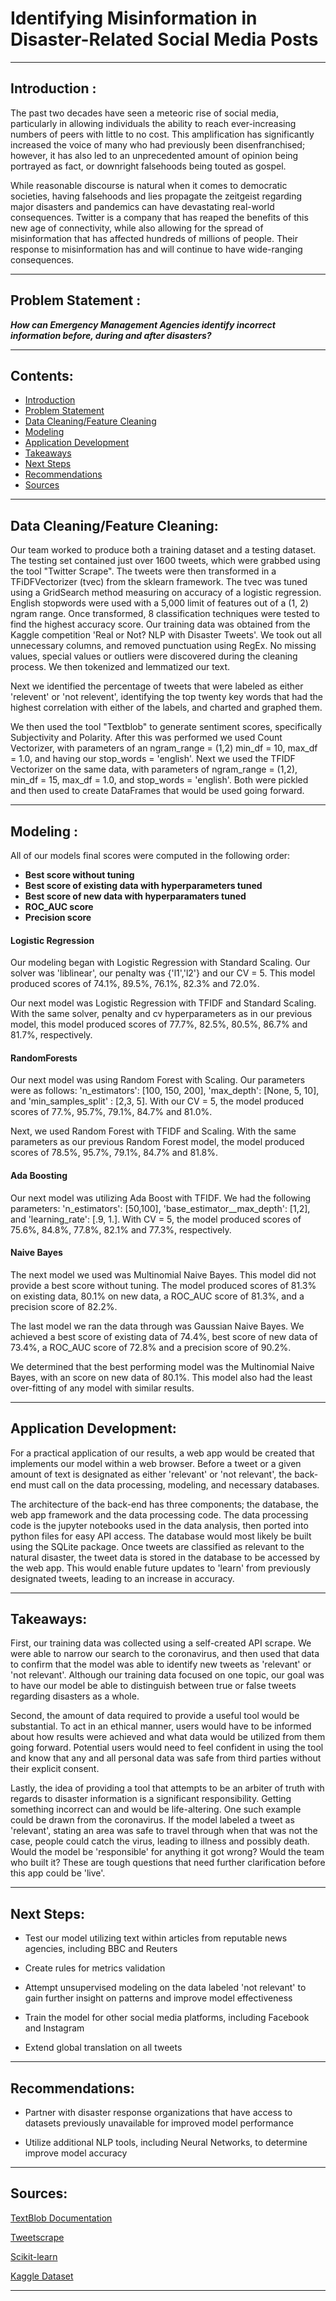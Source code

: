 # **Identifying Misinformation in Disaster-Related Social Media Posts**

___

## Introduction :  



The past two decades have seen a meteoric rise of social media, particularly in allowing individuals the ability to reach ever-increasing numbers of peers with little to no cost. This amplification has significantly increased the voice of many who had previously been disenfranchised; however, it has also led to an unprecedented amount of opinion being portrayed as fact, or downright falsehoods being touted as gospel.  

While reasonable discourse is natural when it comes to democratic societies, having falsehoods and lies propagate the zeitgeist regarding major disasters and pandemics can have devastating real-world consequences.  Twitter is a company that has reaped the benefits of this new age of connectivity, while also allowing for the spread of misinformation that has affected hundreds of millions of people. Their response to misinformation has and will continue to have wide-ranging consequences. 

___

## Problem Statement :

***How can Emergency Management Agencies identify incorrect information before, during and after disasters?***

___

## Contents:
- [Introduction](#Introduction)
- [Problem Statement](#Problem-Statement)
- [Data Cleaning/Feature Cleaning](#Data-Cleaning/Feature-Cleaning)
- [Modeling](#Modeling)
- [Application Development](#Application-Development)
- [Takeaways](#Takeaways)
- [Next Steps](#Next-Steps)
- [Recommendations](#Recommendations)
- [Sources](#Sources)

___

## Data Cleaning/Feature Cleaning:



Our team worked to produce both a training dataset and a testing dataset. The testing set contained just over 1600 tweets, which were grabbed using the tool "Twitter Scrape". The tweets were then transformed in a TFiDFVectorizer (tvec) from the sklearn framework. The tvec was tuned using a GridSearch method measuring on accuracy of a logistic regression. English stopwords were used with a 5,000 limit of features out of a (1, 2) ngram range. Once transformed, 8 classification techniques were tested to find the highest accuracy score. Our training data was obtained from the Kaggle competition 'Real or Not? NLP with Disaster Tweets'. We took out all unnecessary columns, and removed punctuation using RegEx. No missing values, special values or outliers were discovered during the cleaning process. We then tokenized and lemmatized our text. 

Next we identified the percentage of tweets that were labeled as either 'relevent' or 'not relevent', identifying the top twenty key words that had the highest correlation with either of the labels, and charted and graphed them.

We then used the tool "Textblob" to generate sentiment scores, specifically Subjectivity and Polarity. After this was performed we used Count Vectorizer, with parameters of an ngram_range = (1,2) min_df = 10, max_df = 1.0, and having our stop_words = 'english'.
Next we used the TFIDF Vectorizer on the same data, with parameters of ngram_range = (1,2), min_df = 15, max_df = 1.0, and stop_words = 'english'. Both were pickled and then used to create DataFrames that would be used going forward.  

___

## Modeling :  

All of our models final scores were computed in the following order: 
- **Best score without tuning**
- **Best score of existing data with hyperparameters tuned**
- **Best score of new data with hyperparamaters tuned**
- **ROC_AUC score**
- **Precision score**  


#### **Logistic Regression**
Our modeling began with Logistic Regression with Standard Scaling. Our solver was 'liblinear', our penalty was {'l1','l2'} and our CV = 5. This model produced scores of 74.1%, 89.5%, 76.1%, 82.3% and 72.0%.   

Our next model was Logistic Regression with TFIDF and Standard Scaling. With the same solver, penalty and cv hyperparameters as in our previous model, this model produced scores of 77.7%, 82.5%, 80.5%, 86.7% and 81.7%, respectively. 

#### **RandomForests**
Our next model was using Random Forest with Scaling. Our parameters were as follows: 'n_estimators': [100, 150, 200], 'max_depth': [None, 5, 10], and 'min_samples_split' : [2,3, 5]. With our CV = 5, the model produced scores of 77.%, 95.7%, 79.1%, 84.7% and 81.0%. 

Next, we used Random Forest with TFIDF and Scaling. With the same parameters as our previous Random Forest model, the model produced scores of 78.5%, 95.7%, 79.1%, 84.7% and 81.8%. 

#### **Ada Boosting**
Our next model was utilizing Ada Boost with TFIDF. We had the following parameters: 'n_estimators': [50,100], 'base_estimator__max_depth': [1,2], and 'learning_rate': [.9, 1.]. With CV = 5, the model produced scores of 75.6%, 84.8%, 77.8%, 82.1% and 77.3%, respectively.

#### **Naive Bayes**
The next model we used was Multinomial Naive Bayes. This model did not provide a best score without tuning. The model produced scores of 81.3% on existing data, 80.1% on new data, a ROC_AUC score of 81.3%, and a precision score of 82.2%.

The last model we ran the data through was Gaussian Naive Bayes. We achieved a best score of existing data of 74.4%, best score of new data of 73.4%, a ROC_AUC score of 72.8% and a precision score of 90.2%. 


We determined that the best performing model was the Multinomial Naive Bayes, with an score on new data of 80.1%. This model also had the least over-fitting of any model with similar results.
___


## Application Development:

For a practical application of our results, a web app would be created that implements our model within a web browser. Before a tweet or a given amount of text is designated as either 'relevant' or 'not relevant', the back-end  must call on the data processing, modeling, and necessary databases.  

The architecture of the back-end has three components; the database, the web app framework and the data processing code. The data processing code is the jupyter notebooks used in the data analysis, then ported into python files for easy API access. The database would most likely be built using the SQLite package. Once tweets are classified as relevant to the natural disaster, the tweet data is stored in the database to be accessed by the web app. This would enable future updates to 'learn' from previously designated tweets, leading to an increase in accuracy.

___

## Takeaways: 

First, our training data was collected using a self-created API scrape. We were able to narrow our search to the coronavirus, and then used that data to confirm that the model was able to identify new tweets as 'relevant' or 'not relevant'. Although our training data focused on one topic, our goal was to have our model be able to distinguish between true or false tweets regarding disasters as a whole. 

Second, the amount of data required to provide a useful tool would be substantial. To act in an ethical manner, users would have to be informed about how results were achieved and what data would be utilized from them going forward. Potential users would need to feel confident in using the tool and know that any and all personal data was safe from third parties without their explicit consent.

Lastly, the idea of providing a tool that attempts to be an arbiter of truth with regards to disaster information is a significant responsibility. Getting something incorrect can and would be life-altering. One such example could be drawn from the coronavirus. If the model labeled a tweet as 'relevant', stating an area was safe to travel through when that was not the case, people could catch the virus, leading to illness and possibly death. Would the model be 'responsible' for anything it got wrong? Would the team who built it? These are tough questions that need further clarification before this app could be 'live'.
___

## Next Steps: 

- Test our model utilizing text within articles from reputable news agencies, including BBC and Reuters

- Create rules for metrics validation 

- Attempt unsupervised modeling on the data labeled 'not relevant' to gain further insight on patterns and improve model effectiveness

- Train the model for other social media platforms, including Facebook and Instagram

- Extend global translation on all tweets
___

## Recommendations:

- Partner with disaster response organizations that have access to datasets previously unavailable for improved model performance

- Utilize additional NLP tools, including Neural Networks, to determine improve model accuracy
___

## Sources:


[TextBlob Documentation](https://textblob.readthedocs.io/en/dev/ "TextBlob Documentation")

[Tweetscrape](https://pypi.org/project/tweetscrape/ "Twitter Scraper")

[Scikit-learn](https://scikit-learn.org/stable/tutorial/index.html "Scikitlearn")

[Kaggle Dataset](https://www.kaggle.com/c/nlp-getting-started/data "Kaggle Dataset")

___